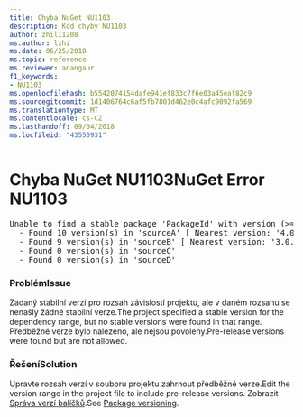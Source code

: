 ```yaml
---
title: Chyba NuGet NU1103
description: Kód chyby NU1103
author: zhili1208
ms.author: lzhi
ms.date: 06/25/2018
ms.topic: reference
ms.reviewer: anangaur
f1_keywords:
- NU1103
ms.openlocfilehash: b5542074154dafe941ef833c7f6e03a45eaf82c9
ms.sourcegitcommit: 1d1406764c6af5fb7801d462e0c4afc9092fa569
ms.translationtype: MT
ms.contentlocale: cs-CZ
ms.lasthandoff: 09/04/2018
ms.locfileid: "43550931"
---
```

# <a name="nuget-error-nu1103"></a><span data-ttu-id="7282f-103">Chyba NuGet NU1103</span><span class="sxs-lookup"><span data-stu-id="7282f-103">NuGet Error NU1103</span></span>

<pre>Unable to find a stable package 'PackageId' with version (>= 3.0.0)<br/>  - Found 10 version(s) in 'sourceA' [ Nearest version: '4.0.0-rc-2129' ]<br/>  - Found 9 version(s) in 'sourceB' [ Nearest version: '3.0.0-beta-00032' ]<br/>  - Found 0 version(s) in 'sourceC'<br/>  - Found 0 version(s) in 'sourceD'</pre>

### <a name="issue"></a><span data-ttu-id="7282f-104">Problém</span><span class="sxs-lookup"><span data-stu-id="7282f-104">Issue</span></span>
<span data-ttu-id="7282f-105">Zadaný stabilní verzi pro rozsah závislostí projektu, ale v daném rozsahu se nenašly žádné stabilní verze.</span><span class="sxs-lookup"><span data-stu-id="7282f-105">The project specified a stable version for the dependency range, but no stable versions were found in that range.</span></span> <span data-ttu-id="7282f-106">Předběžné verze bylo nalezeno, ale nejsou povoleny.</span><span class="sxs-lookup"><span data-stu-id="7282f-106">Pre-release versions were found but are not allowed.</span></span>

### <a name="solution"></a><span data-ttu-id="7282f-107">Řešení</span><span class="sxs-lookup"><span data-stu-id="7282f-107">Solution</span></span>
<span data-ttu-id="7282f-108">Upravte rozsah verzí v souboru projektu zahrnout předběžné verze.</span><span class="sxs-lookup"><span data-stu-id="7282f-108">Edit the version range in the project file to include pre-release versions.</span></span> <span data-ttu-id="7282f-109">Zobrazit [Správa verzí balíčků](../../reference/Package-Versioning.md).</span><span class="sxs-lookup"><span data-stu-id="7282f-109">See [Package versioning](../../reference/Package-Versioning.md).</span></span>
